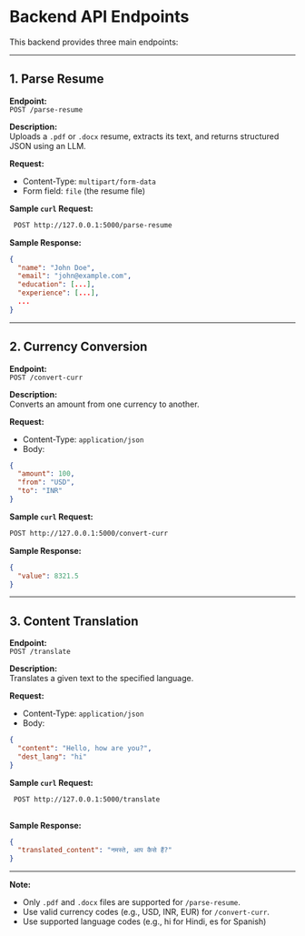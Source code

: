 # Backend API Endpoints

This backend provides three main endpoints:

---

## 1. Parse Resume

**Endpoint:**  
`POST /parse-resume`

**Description:**  
Uploads a `.pdf` or `.docx` resume, extracts its text, and returns structured JSON using an LLM.

**Request:**

- Content-Type: `multipart/form-data`
- Form field: `file` (the resume file)

**Sample `curl` Request:**

```sh
 POST http://127.0.0.1:5000/parse-resume
```

**Sample Response:**

```json
{
  "name": "John Doe",
  "email": "john@example.com",
  "education": [...],
  "experience": [...],
  ...
}
```

---

## 2. Currency Conversion

**Endpoint:**  
`POST /convert-curr`

**Description:**  
Converts an amount from one currency to another.

**Request:**

- Content-Type: `application/json`
- Body:

```json
{
  "amount": 100,
  "from": "USD",
  "to": "INR"
}
```

**Sample `curl` Request:**

```sh
POST http://127.0.0.1:5000/convert-curr 
```

**Sample Response:**

```json
{
  "value": 8321.5
}
```

---

## 3. Content Translation

**Endpoint:**  
`POST /translate`

**Description:**  
Translates a given text to the specified language.

**Request:**

- Content-Type: `application/json`
- Body:

```json
{
  "content": "Hello, how are you?",
  "dest_lang": "hi"
}
```

**Sample `curl` Request:**

```sh
 POST http://127.0.0.1:5000/translate 
  
```

**Sample Response:**

```json
{
  "translated_content": "नमस्ते, आप कैसे हैं?"
}
```

---

**Note:**

- Only `.pdf` and `.docx` files are supported for `/parse-resume`.
- Use valid currency codes (e.g., USD, INR, EUR) for `/convert-curr`.
- Use supported language codes (e.g., hi for Hindi, es for Spanish)
